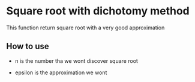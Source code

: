 # Square root with dichotomy method
This function return square root with a very good approximation
## How to use 
- n is the number tha we wont discover square root

- epsilon is the approximation we wont
